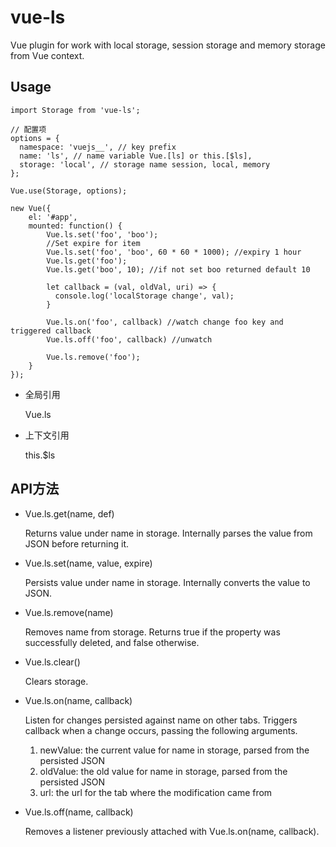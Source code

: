 # vue-ls

Vue plugin for work with local storage, session storage and memory storage from Vue context.

## Usage
```
import Storage from 'vue-ls';

// 配置项
options = {
  namespace: 'vuejs__', // key prefix
  name: 'ls', // name variable Vue.[ls] or this.[$ls],
  storage: 'local', // storage name session, local, memory
};
 
Vue.use(Storage, options);
 
new Vue({
    el: '#app',
    mounted: function() {
        Vue.ls.set('foo', 'boo');
        //Set expire for item
        Vue.ls.set('foo', 'boo', 60 * 60 * 1000); //expiry 1 hour
        Vue.ls.get('foo');
        Vue.ls.get('boo', 10); //if not set boo returned default 10
        
        let callback = (val, oldVal, uri) => {
          console.log('localStorage change', val);
        } 
        
        Vue.ls.on('foo', callback) //watch change foo key and triggered callback
        Vue.ls.off('foo', callback) //unwatch
        
        Vue.ls.remove('foo');
    }
});
```

- 全局引用

    Vue.ls

- 上下文引用

    this.$ls

## API方法

- Vue.ls.get(name, def)

  Returns value under name in storage. Internally parses the value from JSON before returning it.

- Vue.ls.set(name, value, expire)

  Persists value under name in storage. Internally converts the value to JSON.

- Vue.ls.remove(name)

  Removes name from storage. Returns true if the property was successfully deleted, and false otherwise.

- Vue.ls.clear()

  Clears storage.

- Vue.ls.on(name, callback)

  Listen for changes persisted against name on other tabs. Triggers callback when a change occurs, passing the following arguments.

    1. newValue: the current value for name in storage, parsed from the persisted JSON
    2. oldValue: the old value for name in storage, parsed from the persisted JSON
    3. url: the url for the tab where the modification came from

- Vue.ls.off(name, callback)

  Removes a listener previously attached with Vue.ls.on(name, callback).

